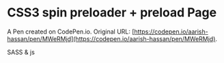 # CSS3 spin preloader + preload Page

A Pen created on CodePen.io. Original URL: [https://codepen.io/aarish-hassan/pen/MWeRMjd](https://codepen.io/aarish-hassan/pen/MWeRMjd).

SASS & js

